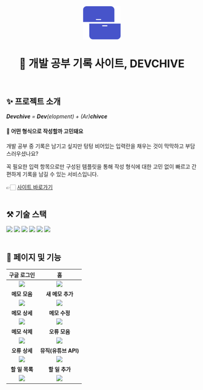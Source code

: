 <div align="center">
  <a href="https://wondrous-cajeta-c9a9c3.netlify.app/">
  <img src="./public/logo.png" width="100px" alt="devchive logo"/>
  </a>

  <br>

  # 📝 개발 공부 기록 사이트, DEVCHIVE

  <br>
</div>



## ✨ 프로젝트 소개

***Devchive** = **Dev**(elopment) + (Ar)**chivce***


#### 🤔 어떤 형식으로 작성할까 고민돼요

개발 공부 중 기록은 남기고 싶지만 텅텅 비어있는 입력란을 채우는 것이 막막하고 부담스러우셨나요?

꼭 필요한 입력 항목으로만 구성된 템플릿을 통해 작성 형식에 대한 고민 없이 빠르고 간편하게 기록을 남길 수 있는 서비스입니다.

👉🏻 [사이트 바로가기](https://wondrous-cajeta-c9a9c3.netlify.app/)
<br>
<br>


## ⚒️ 기술 스택
<img src="https://img.shields.io/badge/yarn-2C8EBB?style=for-the-badge&logo=yarn&logoColor=white">
<img src="https://img.shields.io/badge/React-61DAFB?style=for-the-badge&logo=React&logoColor=white">
<img src="https://img.shields.io/badge/JavaScript-F7DF1E?style=for-the-badge&logo=javascript&logoColor=black">
<img src="https://img.shields.io/badge/styled%20components-DB7093?style=for-the-badge&logo=styled-components&logoColor=white">
<img src="https://img.shields.io/badge/Firebase-FFCA28?style=for-the-badge&logo=firebase&logoColor=black">
<img src="https://img.shields.io/badge/GitHub-181717?style=for-the-badge&logo=GitHub&logoColor=white">

<br>
<br>


## 📝 페이지 및 기능

|                                                                            구글 로그인                                                                             |                                                                       홈                                                                        |
| :------------------------------------------------------------------------------------------------------------------------------------------------------------: | :-----------------------------------------------------------------------------------------------------------------------------------------------: |
| <img width="100%" src="https://github.com/lsy20140/react-devchive-project/assets/68267094/a52c9abe-2348-4188-95e6-cfd4a77af170"/> | <img width="100%" src="https://github.com/lsy20140/react-devchive-project/assets/68267094/3453707f-61b6-4024-b909-d64b1fc851dc"/> |
|                                                                            **메모 모음**                                                                            |                                                                       **새 메모 추가**                                                                        |
|       <img width="100%" src="https://github.com/lsy20140/react-devchive-project/assets/68267094/14e8c528-f33c-4903-8e83-97d61dd1dd82"/>       |  <img width="100%" src="https://github.com/lsy20140/react-devchive-project/assets/68267094/433b7aa4-3d43-466f-aabc-ba1994790b35"/>   |
|                                                                          **메모 상세**                                                                           |                                                                      **메모 수정**                                                                       |
|                <img width="100%" src="https://github.com/lsy20140/react-devchive-project/assets/68267094/0a3541a2-cb28-4969-89b1-a823f04f5044"/>                 |          <img width="100%" src="https://github.com/lsy20140/react-devchive-project/assets/68267094/ffdef1b2-e3e7-449e-bfb1-e97b7bae108f"/>          |
|                                                                          **메모 삭제**                                                                           |                                                                      **오류 모음**                                                                       |
|                <img width="100%" src="https://github.com/lsy20140/react-devchive-project/assets/68267094/b35a2187-8c44-48fd-a561-0de99a843643"/>                 |          <img width="100%" src="https://github.com/lsy20140/react-devchive-project/assets/68267094/32e19a35-4e08-40f3-a159-8f7ccd43e3f8"/>          |
|                                                                          **오류 상세**                                                                           |                                                                      **뮤직(유튜브 API)**                                                                       |
|                <img width="100%" src="https://github.com/lsy20140/react-devchive-project/assets/68267094/0d30564d-3ab7-4015-90be-16381bd75e53"/>                 |          <img width="100%" src="https://github.com/lsy20140/react-devchive-project/assets/68267094/be0f0e25-cffe-4732-90c5-63890324a133"/>          |
|                                                                          **할 일 목록**                                                                           |                                                                      **할 일 추가**                                                                       |
|                <img width="100%" src="https://github.com/lsy20140/react-devchive-project/assets/68267094/06484f44-a89c-4f64-a1fd-a656fa1e8e0f"/>                 |          <img width="100%" src="https://github.com/lsy20140/react-devchive-project/assets/68267094/af62f7d9-8f6c-411d-ad1e-53af0a1a829b"/>          |
